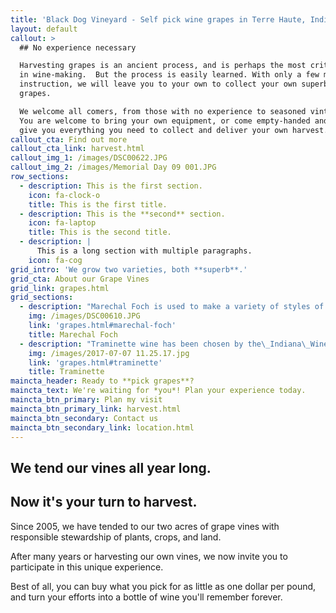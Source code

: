 ```yaml
---
title: 'Black Dog Vineyard - Self pick wine grapes in Terre Haute, Indiana'
layout: default
callout: >
  ## No experience necessary

  Harvesting grapes is an ancient process, and is perhaps the most critical step
  in wine-making.  But the process is easily learned. With only a few minutes
  instruction, we will leave you to your own to collect your own superb wine
  grapes.

  We welcome all comers, from those with no experience to seasoned vintners. 
  You are welcome to bring your own equipment, or come empty-handed and we will
  give you everything you need to collect and deliver your own harvest.
callout_cta: Find out more
callout_cta_link: harvest.html
callout_img_1: /images/DSC00622.JPG
callout_img_2: /images/Memorial Day 09 001.JPG
row_sections:
  - description: This is the first section.
    icon: fa-clock-o
    title: This is the first title.
  - description: This is the **second** section.
    icon: fa-laptop
    title: This is the second title.
  - description: |
      This is a long section with multiple paragraphs.
    icon: fa-cog
grid_intro: 'We grow two varieties, both **superb**.'
grid_cta: About our Grape Vines
grid_link: grapes.html
grid_sections:
  - description: "Marechal Foch is used to make a variety of styles of wine, ranging from a light red wine similar to\_Beaujolais\_to more extracted wines with intense dark \"inky\" purple color and unique varietal character, and even sweet, fortified,\_Port-like wines."
    img: /images/DSC00610.JPG
    link: 'grapes.html#marechal-foch'
    title: Marechal Foch
  - description: "Traminette wine has been chosen by the\_Indiana\_Wine Grape Council as the signature wine of the state.\_The wine is also grown in some regions of\_Ohio."
    img: /images/2017-07-07 11.25.17.jpg
    link: 'grapes.html#traminette'
    title: Traminette
maincta_header: Ready to **pick grapes**?
maincta_text: We're waiting for *you*! Plan your experience today.
maincta_btn_primary: Plan my visit
maincta_btn_primary_link: harvest.html
maincta_btn_secondary: Contact us
maincta_btn_secondary_link: location.html
---
```


## We tend our vines all year long.
## Now it's **your turn to harvest**.

Since 2005, we have tended to our two acres of grape vines with responsible stewardship of plants, crops, and land.  

After many years or harvesting our own vines, we now invite you to participate in this unique experience.  

Best of all, you can buy what you pick for as little as one dollar per pound, and turn your efforts into a bottle of wine you'll remember forever.



